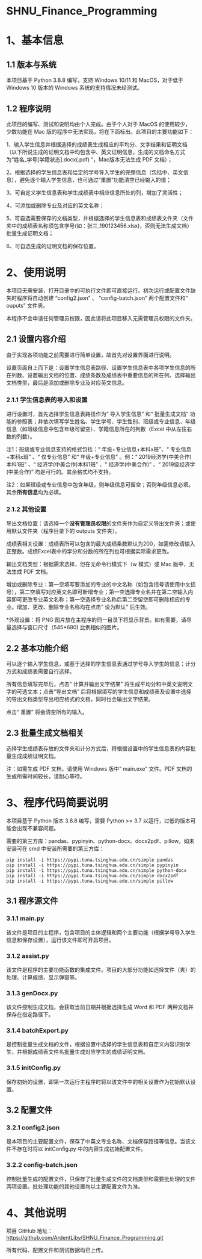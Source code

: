 # SHNU_Finance_Programming

# 1、基本信息

## 1.1 版本与系统

本项目基于 Python 3.8.8 编写，支持 Windows 10/11 和 MacOS，对于低于 Windows 10 版本的 Windows 系统的支持情况未经测试。



## 1.2 程序说明

此项目的编写、测试和说明均由个人完成。由于个人对于 MacOS 的使用较少，少数功能在 Mac 版的程序中无法实现，将在下面标出。此项目的主要功能如下：

1、输入学生信息并根据选择的成绩表生成相应的平均分、文字结果和证明文档（以下所说生成的证明文档中均包含中、英文证明信息，生成的文档命名方式为“姓名_学号[学籍状态].docx(.pdf) ”，Mac版本无法生成 PDF 文档）；

2、根据选择的学生信息表和给定的学号导入学生的完整信息（包括中、英文信息），避免逐个输入学生信息，也可通过“重置”功能清空已经输入的值；

3、可自定义学生信息表和学生成绩表中相应信息所处的列，增加了灵活性；

4、可添加或删除专业及对应的英文名称；

5、可自选需要保存的文档类型，并根据选择的学生信息表和成绩表文件夹（文件夹中的成绩表名称须包含学号(如：张三_190123456.xlsx)，否则无法生成文档）批量生成证明文档；

6、可自选生成的证明文档的保存位置。



# 2、使用说明

本项目无需安装，打开目录中的可执行文件即可直接运行。初次运行或配置文件缺失时程序将自动创建 “config2.json” 、 “config-batch.json” 两个配置文件和“ ouputs” 文件夹。

本程序不会申请任何管理员权限，因此请将此项目移入无需管理员权限的文件夹。



## 2.1 设置内容介绍

由于实现各项功能之前需要进行简单设置，故首先对设置界面进行说明。

设置页面自上而下是：设置学生信息表路径、设置学生信息表中各项学生信息的所在列数、设置输出文档的位置、成绩条数及成绩表中重要信息的所在列、选择输出文档类型，最后是添加或删除专业及对应英文信息。



### 2.1.1 学生信息表的导入和设置

进行设置时，首先选择学生信息表路径作为“ 导入学生信息” 和“ 批量生成文档” 功能的参照表；并依次填写学生姓名、学生学号、学生性别、班级或专业信息、年级信息（如班级信息中包含年级可留空）、学籍信息所在的列数（Excel 中从左往右数的列数）。

注1：班级或专业信息支持的格式包括：“ 年级+专业信息+本科x班”、“ 专业信息+本科x班”  、“ 仅专业信息” 和“ 年级+专业信息” 。例：“ 2019经济学(中美合作)本科1班” 、“ 经济学(中美合作)本科1班” 、“ 经济学(中美合作)” 、“ 2019级经济学(中美合作)” 均是可行的。其余格式均不支持。

注2：如果班级或专业信息中包含年级，则年级信息可留空；否则年级信息必填。其余**所有信息**均为必填。



### 2.1.2 其他设置

导出文档位置：请选择一个**没有管理员权限**的文件夹作为自定义导出文件夹；或使用默认文件夹（程序目录下的 outputs 文件夹）。

成绩表相关设置：成绩表所可以包含的最大成绩条数默认为200，如需修改请输入正整数。成绩Excel表中的学分和分数的所在列也可根据实际需求更改。

输出文档类型：根据需求选择，但在无命令行模式下（w 模式）或 Mac 版中，无法生成 PDF 文档。

增加或删除专业：第一空填写要添加的专业的中文名称（如包含括号请使用中文括号），第二空填写对应英文名即可新增专业；第一空选择专业名并在第二空输入内容即可更改专业英文名称；第一空选择专业名称后第二空留空即可删除相应的专业。增加、更改、删除专业名称均在点击“ 设为默认” 后生效。

\*外观设置：将 PNG 图片放在主程序的同一目录下将显示背景。如有需要，请尽量选择与窗口尺寸（545\*680) 比例相似的图片。



## 2.2 基本功能介绍

可以逐个输入学生信息，或基于选择的学生信息表通过学号导入学生的信息；计分方式和成绩表需要自行选择。

所有信息填写完毕后，点击“ 计算并输出文字结果” 将生成平均分和中英文说明文字的可选文本；点击“导出文档” 后将根据填写的学生信息和成绩表及设置中选择的导出文档类型导出相应格式的文档，同时也会输出文字结果。

点击“ 重置” 将会清空所有的输入。



## 2.3 批量生成文档相关

选择学生成绩表存放的文件夹和计分方式后，将根据设置中的学生信息表的内容批量生成成绩证明文档。

注：如需生成 PDF 文档，请使用 Windows 版中“ main.exe” 文件。PDF 文档的生成所需时间较长，请耐心等待。



# 3、程序代码简要说明

本项目基于 Python 版本 3.8.8 编写，需要 Python >= 3.7 以运行，过低的版本可能会出现不兼容问题。

需要的第三方库：pandas、pypinyin、python-docx、docx2pdf、pillow。如未安装可在 cmd 中安装所需要的第三方库：

```
pip install -i https://pypi.tuna.tsinghua.edu.cn/simple pandas
pip install -i https://pypi.tuna.tsinghua.edu.cn/simple pypinyin
pip install -i https://pypi.tuna.tsinghua.edu.cn/simple python-docx
pip install -i https://pypi.tuna.tsinghua.edu.cn/simple docx2pdf
pip install -i https://pypi.tuna.tsinghua.edu.cn/simple pillow
```





## 3.1 程序源文件

### 3.1.1 main.py

该文件是项目的主程序，包含项目的主体逻辑和两个主要功能（根据学号导入学生信息和保存设置），运行该文件即可开启项目。



### 3.1.2 assist.py

该文件是程序的主要功能函数的集成文件。项目的大部分功能如选择文件（夹）的处理、计算成绩、显示弹窗等。



### 3.1.3 genDocx.py

该文件控制生成文档，会获取当前日期并根据选择生成 Word 和 PDF 两种文档并保存在指定路径下。



### 3.1.4 batchExport.py

是控制批量生成文档的文件，根据设置中选择的学生信息表和自定义内容识别学生，并根据成绩表文件名批量生成对应学生的成绩证明文档。



### 3.1.5 initConfig.py

保存初始的设置，即第一次运行主程序时将以该文件中的相关设置作为初始默认设置。



## 3.2 配置文件

### 3.2.1 config2.json

是本项目的主要配置文件，保存了中英文专业名称、文档保存路径等信息。当该文件不存在时将以 initConfig.py 中的内容生成初始配置文件。



### 3.2.2 config-batch.json

控制批量生成的配置文件，只保存了批量生成文件的文档类型和需要批处理的文件两项设置。批处理功能的其他设置均以主要配置文件为准。



# 4、其他说明

项目 GitHub 地址：https://github.com/ArdentLiby/SHNU_Finance_Programming.git

所有代码、配置文件和测试数据均已上传。

